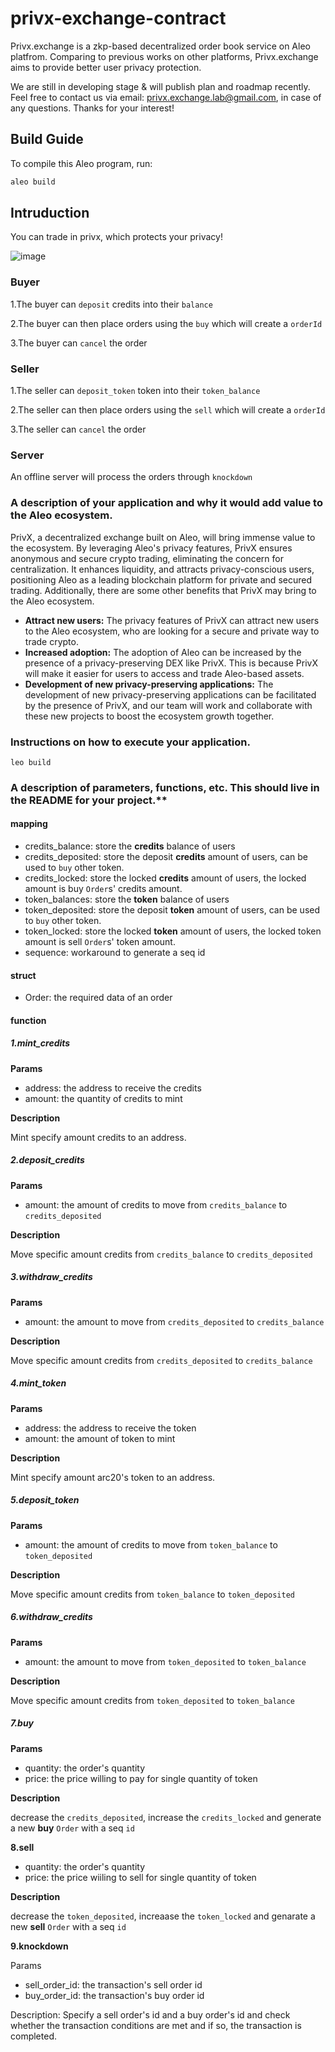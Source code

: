 # privx-exchange-contract

Privx.exchange is a zkp-based decentralized order book service on Aleo platfrom. Comparing to previous works on other platforms, Privx.exchange aims to provide better user privacy protection.

We are still in developing stage & will publish plan and roadmap recently. Feel free to contact us via email: privx.exchange.lab@gmail.com, in case of any questions. Thanks for your interest!

## Build Guide

To compile this Aleo program, run:
```bash
aleo build
```

## Intruduction
You can trade in privx, which protects your privacy!

![image](https://cdn.jsdelivr.net/gh/ghostant-1017/img@main/img/image-20230605165056859.png)

### Buyer
1.The buyer can `deposit` credits into their `balance`

2.The buyer can then place orders using the `buy` which will create a `orderId`

3.The buyer can `cancel` the order

### Seller
1.The seller can `deposit_token` token into their `token_balance`

2.The seller can then place orders using the `sell` which will create a `orderId`

3.The seller can `cancel` the order

### Server
An offline server will process the orders through `knockdown`

### A description of your application and why it would add value to the Aleo ecosystem.

PrivX, a decentralized exchange built on Aleo, will bring immense value to the ecosystem. By leveraging Aleo's privacy features, PrivX ensures anonymous and secure crypto trading, eliminating the concern for centralization. It enhances liquidity, and attracts privacy-conscious users, positioning Aleo as a leading blockchain platform for private and secured trading. Additionally, there are some other benefits that PrivX may bring to the Aleo ecosystem.

- **Attract new users:** The privacy features of PrivX can attract new users to the Aleo ecosystem, who are looking for a secure and private way to trade crypto.
- **Increased adoption:** The adoption of Aleo can be increased by the presence of a privacy-preserving DEX like PrivX. This is because PrivX will make it easier for users to access and trade Aleo-based assets.
- **Development of new privacy-preserving applications:** The development of new privacy-preserving applications can be facilitated by the presence of PrivX, and our team will work and collaborate with these new projects to boost the ecosystem growth together.



### Instructions on how to execute your application.

`leo build`

### A description of parameters, functions, etc. This should live in the README for your project.**

#### mapping

- credits_balance: store the **credits** balance of users 
- credits_deposited: store the deposit **credits** amount of users, can be used to `buy` other token. 
- credits_locked: store the locked **credits** amount of users, the locked amount is  buy  `Order`s'  credits amount.
- token_balances: store the **token** balance of users 
- token_deposited: store the deposit **token** amount of users, can be used to `buy` other token. 
- token_locked: store the locked **token** amount of users, the locked token amount is sell `Order`s' token amount.
- sequence: workaround to generate a seq id



#### struct

- Order: the required data of an order



#### function

##### 1.mint_credits

**Params** 

- address: the address to receive the credits
- amount: the quantity of credits to mint

**Description**

Mint specify amount credits to an address.

##### 2.deposit_credits

**Params**

- amount: the amount of credits to move from  `credits_balance` to `credits_deposited`

**Description**

Move specific amount credits from  `credits_balance` to `credits_deposited`

##### 3.withdraw_credits

**Params**

- amount: the amount to move from `credits_deposited` to `credits_balance`  

**Description**

Move specific amount credits from  `credits_deposited` to `credits_balance`

##### 4.mint_token

**Params** 

- address: the address to receive the token
- amount: the amount of token to mint

**Description**

Mint specify amount arc20's token to an address.

##### 5.deposit_token 

**Params**

- amount: the amount of credits to move from  `token_balance` to `token_deposited`

**Description**

Move specific amount credits from  `token_balance` to `token_deposited`

##### 6.withdraw_credits

**Params**

- amount: the amount to move from `token_deposited` to `token_balance`  

**Description**

Move specific amount credits from  `token_deposited` to `token_balance`

##### 7.buy

**Params**

- quantity: the order's quantity 
- price: the price willing to pay for single quantity of token

**Description**

decrease the `credits_deposited`, increase the `credits_locked` and generate a new **buy** `Order` with a seq `id`

**8.sell**

- quantity: the order's quantity 
- price: the price wiiling to sell for single quantity of token

**Description**

decrease the `token_deposited`, increaase the `token_locked` and genarate a new **sell** `Order` with a seq `id`

**9.knockdown**

Params

- sell_order_id: the transaction's sell order id
- buy_order_id: the transaction's buy order id

Description: Specify a sell order's id and a buy order's id and check whether the transaction conditions are met and if so, the transaction is completed.
